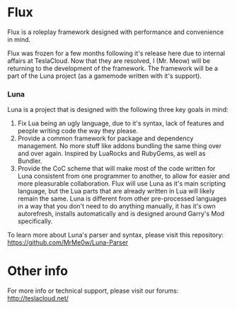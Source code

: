 # Flux
Flux is a roleplay framework designed with performance and convenience in mind.

Flux was frozen for a few months following it's release here due to internal affairs at TeslaCloud. Now that they are resolved, I (Mr. Meow) will be returning to the development of the framework. The framework will be a part of the Luna project (as a gamemode written with it's support).

### Luna
Luna is a project that is designed with the following three key goals in mind:
1. Fix Lua being an ugly language, due to it's syntax, lack of features and people writing code the way they please.
2. Provide a common framework for package and dependency management. No more stuff like addons bundling the same thing over and over again. Inspired by LuaRocks and RubyGems, as well as Bundler.
3. Provide the CoC scheme that will make most of the code written for Luna consistent from one programmer to another, to allow for easier and more pleasurable collaboration.
Flux will use Luna as it's main scripting language, but the Lua parts that are already written in Lua will likely remain the same. Luna is different from other pre-processed languages in a way that you don't need to do anything manually, it has it's own autorefresh, installs automatically and is designed around Garry's Mod specifically.

To learn more about Luna's parser and syntax, please visit this repository: https://github.com/MrMe0w/Luna-Parser


# Other info
For more info or technical support, please visit our forums: http://teslacloud.net/
